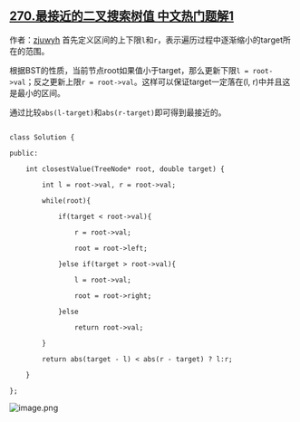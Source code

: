 ## [270.最接近的二叉搜索树值 中文热门题解1](https://leetcode.cn/problems/closest-binary-search-tree-value/solutions/100000/wei-hu-qu-jian-duan-dian-de-die-dai-xie-fa-by-zjuw)

作者：[zjuwyh](https://leetcode.cn/u/zjuwyh)
首先定义区间的上下限`l`和`r`，表示遍历过程中逐渐缩小的target所在的范围。
根据BST的性质，当前节点root如果值小于target，那么更新下限`l = root->val`；反之更新上限`r = root->val`。这样可以保证target一定落在(l, r)中并且这是最小的区间。
通过比较`abs(l-target)`和`abs(r-target)`即可得到最接近的。

```
class Solution {
public:
    int closestValue(TreeNode* root, double target) {
        int l = root->val, r = root->val;
        while(root){
            if(target < root->val){
                r = root->val;
                root = root->left;
            }else if(target > root->val){
                l = root->val;
                root = root->right;
            }else
                return root->val;
        }
        return abs(target - l) < abs(r - target) ? l:r;
    }
};
```

![image.png](https://pic.leetcode-cn.com/b3bcaf5494b3e11474f08454394dceb24663de6154426f954b2d645964412c63-image.png)
